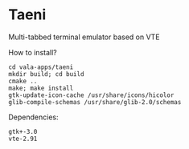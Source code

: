 Taeni
=======

Multi-tabbed terminal emulator based on VTE

How to install?
````
cd vala-apps/taeni
mkdir build; cd build
cmake ..
make; make install
gtk-update-icon-cache /usr/share/icons/hicolor
glib-compile-schemas /usr/share/glib-2.0/schemas
````
Dependencies:
````
gtk+-3.0
vte-2.91
````
